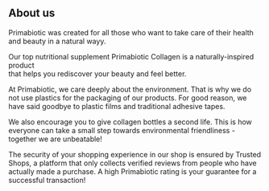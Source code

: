 ## About us

Primabiotic was created for all those who want to take care of their health and beauty in a natural wayy.

Our top nutritional supplement Primabiotic Collagen is a naturally-inspired product  
that helps you rediscover your beauty and feel better.

At Primabiotic, we care deeply about the environment. That is why we do not use plastics for the packaging of our products. For good reason, we have said goodbye to plastic films and traditional adhesive tapes.

We also encourage you to give collagen bottles a second life.
This is how everyone can take a small step towards environmental friendliness - together we are unbeatable!

The security of your shopping experience in our shop is ensured by Trusted Shops, a platform that only collects verified reviews from people who have actually made a purchase. A high Primabiotic rating is your guarantee for a successful transaction!
